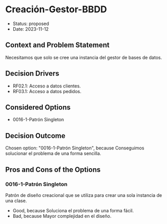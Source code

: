 # Creación-Gestor-BBDD

* Status: proposed
* Date: 2023-11-12

## Context and Problem Statement

Necesitamos que solo se cree una instancia del gestor de bases de datos.

## Decision Drivers

* RF02.1: Acceso a datos clientes.
* RF03.1: Acceso a datos pedidos.

## Considered Options

* 0016-1-Patrón Singleton

## Decision Outcome

Chosen option: "0016-1-Patrón Singleton", because Conseguimos solucionar el problema de una forma sencilla.

## Pros and Cons of the Options

### 0016-1-Patrón Singleton

Patrón de diseño creacional que se utiliza para crear una sola instancia de una clase.

* Good, because Soluciona el problema de una forma fácil.
* Bad, because Mayor complejidad en el diseño.
